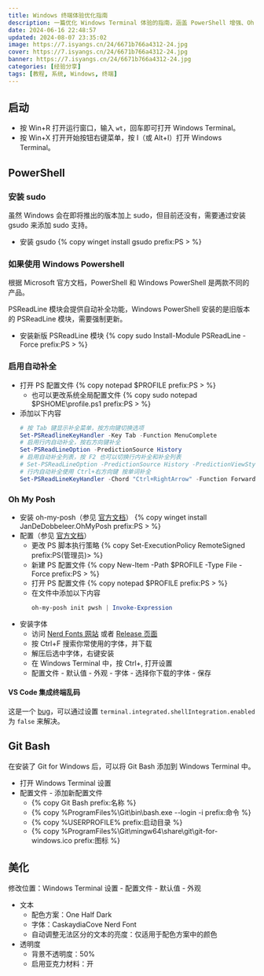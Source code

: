 ```yaml
---
title: Windows 终端体验优化指南
description: 一篇优化 Windows Terminal 体验的指南，涵盖 PowerShell 增强、Oh My Posh 主题配置、集成 Git Bash 以及终端美化等方面。
date: 2024-06-16 22:48:57
updated: 2024-08-07 23:35:02
image: https://7.isyangs.cn/24/6671b766a4312-24.jpg
cover: https://7.isyangs.cn/24/6671b766a4312-24.jpg
banner: https://7.isyangs.cn/24/6671b766a4312-24.jpg
categories: [经验分享]
tags: [教程, 系统, Windows, 终端]
---
```


## 启动

- 按 Win+R 打开运行窗口，输入 `wt`，回车即可打开 Windows Terminal。
- 按 Win+X 打开开始按钮右键菜单，按 I（或 Alt+I）打开 Windows Terminal。

## PowerShell

### 安装 sudo

虽然 Windows 会在即将推出的版本加上 sudo，但目前还没有，需要通过安装 gsudo 来添加 sudo 支持。

- 安装 gsudo
  {% copy winget install gsudo prefix:PS&nbsp;> %}

### 如果使用 Windows Powershell

根据 Microsoft 官方文档，PowerShell 和 Windows PowerShell 是两款不同的产品。

PSReadLine 模块会提供自动补全功能，Windows PowerShell 安装的是旧版本的 PSReadLine 模块，需要强制更新。

- 安装新版 PSReadLine 模块
  {% copy sudo Install-Module PSReadLine -Force prefix:PS&nbsp;> %}

### 启用自动补全

- 打开 PS 配置文件
  {% copy notepad $PROFILE prefix:PS&nbsp;> %}
  - 也可以更改系统全局配置文件
    {% copy sudo notepad $PSHOME\profile.ps1 prefix:PS&nbsp;> %}
- 添加以下内容
  ```powershell $PROFILE
  # 按 Tab 键显示补全菜单，按方向键切换选项
  Set-PSReadlineKeyHandler -Key Tab -Function MenuComplete
  # 启用行内自动补全，按右方向键补全
  Set-PSReadLineOption -PredictionSource History
  # 启用自动补全列表，按 F2 也可以切换行内补全和补全列表
  # Set-PSReadLineOption -PredictionSource History -PredictionViewStyle ListView
  # 行内自动补全使用 Ctrl+右方向键 按单词补全
  Set-PSReadLineKeyHandler -Chord "Ctrl+RightArrow" -Function ForwardWord
  ```

### Oh My Posh

- 安装 oh-my-posh（参见 [官方文档](https://ohmyposh.dev/docs/installation/windows)）
  {% copy winget install JanDeDobbeleer.OhMyPosh prefix:PS&nbsp;> %}
- 配置（参见 [官方文档](https://ohmyposh.dev/docs/installation/prompt)）
  - 更改 PS 脚本执行策略
    {% copy Set-ExecutionPolicy RemoteSigned prefix:PS(管理员)> %}
  - 新建 PS 配置文件
    {% copy New-Item -Path $PROFILE -Type File -Force prefix:PS&nbsp;> %}
  - 打开 PS 配置文件
    {% copy notepad $PROFILE prefix:PS&nbsp;> %}
  - 在文件中添加以下内容
    ```powershell $PROFILE
    oh-my-posh init pwsh | Invoke-Expression
    ```
- 安装字体
  - 访问 [Nerd Fonts 网站](https://www.nerdfonts.com/font-downloads) 或者 [<i class='fa-brands fa-github'></i>Release 页面](https://github.com/ryanoasis/nerd-fonts/releases)
  - 按 Ctrl+F 搜索你常使用的字体，并下载
  - 解压后选中字体，右键安装
  - 在 Windows Terminal 中，按 Ctrl+, 打开设置
  - 配置文件 - 默认值 - 外观 - 字体 - 选择你下载的字体 - 保存

#### VS Code 集成终端乱码

这是一个 [<i class='fa-brands fa-github'></i> bug](https://github.com/microsoft/vscode/issues/211922)，可以通过设置 `terminal.integrated.shellIntegration.enabled` 为 `false` 来解决。

## Git Bash

在安装了 Git for Windows 后，可以将 Git Bash 添加到 Windows Terminal 中。

- 打开 Windows Terminal 设置
- 配置文件 - 添加新配置文件
  - {% copy Git Bash prefix:名称 %}
  - {% copy %ProgramFiles%\Git\bin\bash.exe --login -i prefix:命令 %}
  - {% copy %USERPROFILE% prefix:启动目录 %}
  - {% copy %ProgramFiles%\Git\mingw64\share\git\git-for-windows.ico prefix:图标 %}

## 美化

修改位置：Windows Terminal 设置 - 配置文件 - 默认值 - 外观

- 文本
  - 配色方案：One Half Dark
  - 字体：CaskaydiaCove Nerd Font
  - 自动调整无法区分的文本的亮度：仅适用于配色方案中的颜色
- 透明度
  - 背景不透明度：50%
  - 启用亚克力材料：开
